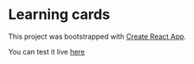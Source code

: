 # Learning cards 

This project was bootstrapped with [Create React App](https://github.com/facebook/create-react-app).

You can test it live [here](http://learningcards.herokuapp.com/)

